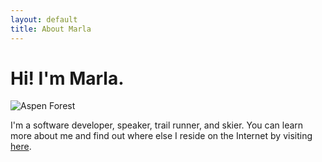 ```yaml
---
layout: default
title: About Marla
---
```

# Hi! I'm Marla.

<img src="{{ '/assets/img/aspens.jpg' | prepend: site.baseurl }}" alt="Aspen Forest">

I'm a software developer, speaker, trail runner, and skier. You can learn more about me and find out where else I reside on the Internet by visiting [here](http://www.marlabrizel.com).
